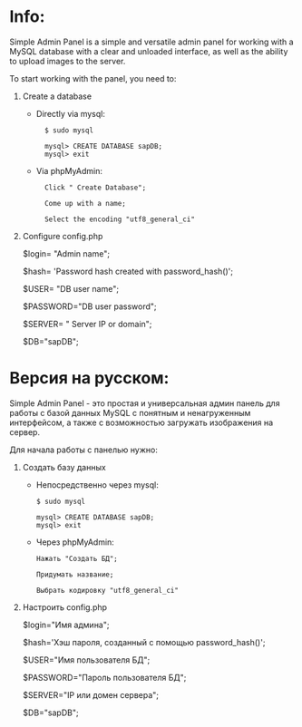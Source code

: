 <h1>Info:</h1> 
Simple Admin Panel is a simple and versatile admin panel for working with a MySQL database with a clear and unloaded interface, as well as the ability to upload images to the server.



To start working with the panel, you need to:

1. Create a database
    
    - Directly via mysql:

            $ sudo mysql
 
            mysql> CREATE DATABASE sapDB;
            mysql> exit
 
    - Via phpMyAdmin:
 
            Click " Create Database";
    
            Come up with a name;
    
            Select the encoding "utf8_general_ci"

2. Configure config.php

    $login= "Admin name";
 
    $hash= 'Password hash created with password_hash()';
    
    $USER= "DB user name";
 
    $PASSWORD="DB user password";
 
    $SERVER= " Server IP or domain";
 
    $DB="sapDB";
    
    
<h1>Версия на русском:</h1>    
    
    
    
Simple Admin Panel - это простая и универсальная админ панель для работы с базой данных MySQL с понятным и ненагруженным интерфейсом, а также с возможностью загружать изображения на сервер.



Для начала работы с панелью нужно:


1. Создать базу данных

    -   Непосредственно через mysql:
    
            $ sudo mysql
            
            mysql> CREATE DATABASE sapDB;
            mysql> exit
           
    -   Через phpMyAdmin:
    
            Нажать "Создать БД";
            
            Придумать название;
            
            Выбрать кодировку "utf8_general_ci"
            
2. Настроить config.php

    $login="Имя админа";
    
	$hash='Хэш пароля, созданный с помощью password_hash()';
    
	$USER="Имя пользователя БД";
    
	$PASSWORD="Пароль пользователя БД";
    
	$SERVER="IP или домен сервера";
    
	$DB="sapDB";
